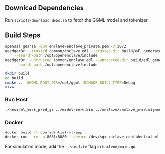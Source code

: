 ## Download Dependencies

Run `scripts/download_deps.sh` to fetch the GGML model and tokenizer.

## Build Steps

```bash
openssl genrsa -out enclave/enclave_private.pem -3 3072
oeedger8r --trusted common/enclave.edl --trusted-dir build/edl_generated \
    --search-path /opt/openenclave/include
oeedger8r --untrusted common/enclave.edl --untrusted-dir build/edl_generated \
    --search-path /opt/openenclave/include

mkdir build
cd build
cmake .. -DGGML_ROOT_DIR=/opt/ggml -DCMAKE_BUILD_TYPE=Debug
make
```

### Run Host

```bash
./host/ml_host_prod_go ../model/bert.bin ../enclave/enclave_prod.signed.so --use-stdin
```

### Docker

```bash
docker build -t confidential-ml-app .
docker run --rm -p 8080:8080 --device /dev/sgx_enclave confidential-ml-app
```

For simulation mode, add the `--simulate` flag in `backend/main.go`.

